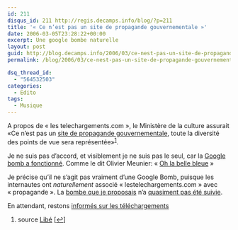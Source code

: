 ```yaml
---
id: 211
disqus_id: 211 http://regis.decamps.info/blog/?p=211
title: '« Ce n’est pas un site de propagande gouvernementale »'
date: 2006-03-05T23:28:22+00:00
excerpt: Une google bombe naturelle
layout: post
guid: http://blog.decamps.info/2006/03/ce-nest-pas-un-site-de-propagande-gouvernementale-2/
permalink: /blog/2006/03/ce-nest-pas-un-site-de-propagande-gouvernementale-2/

dsq_thread_id:
  - "564532503"
categories:
  - Edito
tags:
  - Musique
---
```

A propos de « les telechargements.com », le Ministère de la culture assurait «Ce n’est pas un [site de propagande gouvernementale](http://www.lestelechargements.com), toute la diversité des points de vue sera représentée»<sup><a href="#footnote_0_211" id="identifier_0_211" class="footnote-link footnote-identifier-link" title="source Lib&eacute;">1</a></sup>.

Je ne suis pas d’accord, et visiblement je ne suis pas le seul, car la [Google bomb a fonctionné](http://www.google.fr/search?q=site+de+propagande). Comme le dit Olivier Meunier: « [Oh la belle bleue](http://www.neokraft.net/post/2006/03/03/Oh-la-belle-bleue) »

Je précise qu’il ne s’agit pas vraiment d’une Google Bomb, puisque les internautes ont _naturellement_ associé « lestelechargements.com » avec « propagande ». La [bombe que je proposais](http://regis.decamps.info/blog/2006/02/google-bomb-contre-lestelechargementscom/) n’a [quasiment pas été suivie](http://www.technorati.com/search/blog.decamps.info%2F2006%2F02%2Fgoogle-bomb-contre-lestelechargementscom%2F).

En attendant, restons [informés sur les téléchargements](http://www.lestelechargements.fr/)

<ol class="footnotes">
  <li id="footnote_0_211" class="footnote">
    source <a href="http://www.liberation.fr/page.php?Article=361515">Libé</a> [<a href="#identifier_0_211" class="footnote-link footnote-back-link">&#8617;</a>]
  </li>
</ol>
